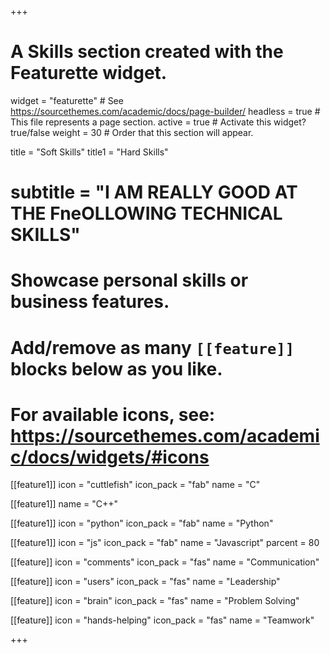 +++
# A Skills section created with the Featurette widget.
widget = "featurette"  # See https://sourcethemes.com/academic/docs/page-builder/
headless = true  # This file represents a page section.
active = true  # Activate this widget? true/false
weight = 30  # Order that this section will appear.


title = "Soft Skills"
title1 = "Hard Skills"
# subtitle = "I AM REALLY GOOD AT THE FneOLLOWING TECHNICAL SKILLS"

# Showcase personal skills or business features.
# 
# Add/remove as many `[[feature]]` blocks below as you like.
# 
# For available icons, see: https://sourcethemes.com/academic/docs/widgets/#icons

[[feature1]]
  icon = "cuttlefish"
  icon_pack = "fab"
  name = "C"

[[feature1]]
  name = "C++"

[[feature1]]
  icon = "python"
  icon_pack = "fab"
  name = "Python"

[[feature1]]
  icon = "js"
  icon_pack = "fab"
  name = "Javascript"
  parcent = 80



[[feature]]
  icon = "comments"
  icon_pack = "fas"
  name = "Communication"

  
[[feature]]
  icon = "users"
  icon_pack = "fas"
  name = "Leadership"
  
[[feature]]
  icon = "brain"
  icon_pack = "fas"
  name = "Problem Solving"

  
[[feature]]
  icon = "hands-helping"
  icon_pack = "fas"
  name = "Teamwork"


+++
